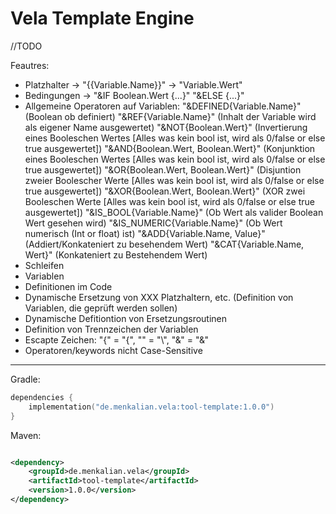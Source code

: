 # Vela Template Engine

//TODO

Feautres:
 - Platzhalter -> "{{Variable.Name}}" -> "Variable.Wert"
 - Bedingungen -> "&IF Boolean.Wert {...}"
                  "&ELSE {...}"
 - Allgemeine Operatoren auf Variablen:
        "&DEFINED{Variable.Name}" (Boolean ob definiert)
        "&REF{Variable.Name}" (Inhalt der Variable wird als eigener Name ausgewertet)
        "&NOT{Boolean.Wert}" (Invertierung eines Booleschen Wertes [Alles was kein bool ist, wird als 0/false or else true ausgewertet])
        "&AND{Boolean.Wert, Boolean.Wert}" (Konjunktion eines Booleschen Wertes [Alles was kein bool ist, wird als 0/false or else true ausgewertet])
        "&OR{Boolean.Wert, Boolean.Wert}" (Disjuntion zweier Boolescher Werte [Alles was kein bool ist, wird als 0/false or else true ausgewertet])
        "&XOR{Boolean.Wert, Boolean.Wert}" (XOR zwei Booleschen Werte [Alles was kein bool ist, wird als 0/false or else true ausgewertet])
        "&IS_BOOL{Variable.Name}" (Ob Wert als valider Boolean Wert gesehen wird)
        "&IS_NUMERIC{Variable.Name}" (Ob Wert numerisch (Int or float) ist)
        "&ADD{Variable.Name, Value}" (Addiert/Konkateniert zu besehendem Wert)
        "&CAT{Variable.Name, Wert}" (Konkateniert zu Bestehendem Wert)
 - Schleifen
 - Variablen
 - Definitionen im Code
 - Dynamische Ersetzung von XXX Platzhaltern, etc. (Definition von Variablen, die geprüft werden sollen)
 - Dynamische Defitiontion von Ersetzungsroutinen
 - Definition von Trennzeichen der Variablen
 - Escapte Zeichen: "{" = "\{", "\" = "\\", "&" = "\&"
 - Operatoren/keywords nicht Case-Sensitive
---
Gradle:

```kotlin
dependencies {
    implementation("de.menkalian.vela:tool-template:1.0.0")
}
```

Maven:

```xml

<dependency>
    <groupId>de.menkalian.vela</groupId>
    <artifactId>tool-template</artifactId>
    <version>1.0.0</version>
</dependency>
```